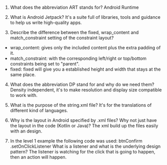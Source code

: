 1. What does the abbreviation ART stands for?
Android Runtime

2. What is Android Jetpack?
It's a suite full of libraries, tools and guidance to help us write high-quality apps. 

3. Describe the difference between the fixed, wrap_content and match_constraint setting of the constraint layout?
- wrap_content:
gives only the included content plus the extra padding of it.
- match_constraint:
with the corresponding left/right or top/bottom constraints being set to "parent".
- fixed:
fixed will give you a established height and width that stays at the same place.

4. What does the abbreviation DP stand for and why do we need them?
Density independent, it's to make resolution and display size compatible to work with.

5. What is the purpose of the string.xml file?
It's for the translations of different kind of languages.

6. Why is the layout in Android specified by .xml files?  Why not just have the layout in the code (Kotlin or Java)?
The xml build up the files easily with an design.

7. In the level 1 example the following code was used: btnConfirm   .setOnClickListener What is a listener and what is the underlying design pattern?
The listener is watching for the click that is going to happen, then an action will happen.  
